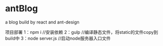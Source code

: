 # antBlog
a blog build by react and ant-design

项目部署
1：npm i  //安装依赖
2：gulp   //编译静态文件，将static的文件copy到build中
3：node server.js   //启动node服务器入口文件